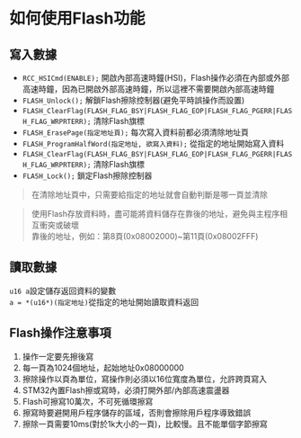 # 如何使用Flash功能

## 寫入數據


* `RCC_HSICmd(ENABLE);` 開啟內部高速時鐘(HSI)，Flash操作必須在內部或外部高速時鐘，因為已開啟外部高速時鐘，所以這裡不需要開啟內部高速時鐘<br>
* `FLASH_Unlock();` 解鎖Flash擦除控制器(避免平時誤操作而設置)<br>
* `FLASH_ClearFlag(FLASH_FLAG_BSY|FLASH_FLAG_EOP|FLASH_FLAG_PGERR|FLASH_FLAG_WRPRTERR);` 清除Flash旗標<br>
* `FLASH_ErasePage(指定地址頁);` 每次寫入資料前都必須清除地址頁<br>
* `FLASH_ProgramHalfWord(指定地址, 欲寫入資料);` 從指定的地址開始寫入資料<br>
* `FLASH_ClearFlag(FLASH_FLAG_BSY|FLASH_FLAG_EOP|FLASH_FLAG_PGERR|FLASH_FLAG_WRPRTERR);` 清除Flash旗標<br>
* `FLASH_Lock();` 鎖定Flash擦除控制器<br>

> 在清除地址頁中，只需要給指定的地址就會自動判斷是哪一頁並清除

> 使用Flash存放資料時，盡可能將資料儲存在靠後的地址，避免與主程序相互衝突或破壞<br>
> 靠後的地址，例如：第8頁(0x08002000)~第11頁(0x08002FFF)

## 讀取數據

`u16 a`設定儲存返回資料的變數<br>
`a = *(u16*)(指定地址)`從指定的地址開始讀取資料返回<br>

## Flash操作注意事項

1. 操作一定要先擦後寫
2. 每一頁為1024個地址，起始地址0x08000000
3. 擦除操作以頁為單位，寫操作則必須以16位寬度為單位，允許跨頁寫入
4. STM32內置Flash擦或寫時，必須打開外部/內部高速震盪器
5. Flash可擦寫10萬次，不可死循環擦寫
6. 擦寫時要避開用戶程序儲存的區域，否則會擦除用戶程序導致錯誤
7. 擦除一頁需要10ms(對於1k大小的一頁)，比較慢。且不能單個字節擦寫

